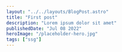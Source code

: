 ```yaml
---
layout: "../../layouts/BlogPost.astro"
title: "First post"
description: "Lorem ipsum dolor sit amet"
publishedDate: "Jul 08 2022"
heroImage: "/placeholder-hero.jpg"
tags: ["ssg"]
---
```

